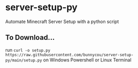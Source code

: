 # server-setup-py
Automate Minecraft Server Setup with a python script

## To Download...
run  `curl -o setup.py https://raw.githubusercontent.com/bunnycou/server-setup-py/main/setup.py` on Windows Powershell or Linux Terminal